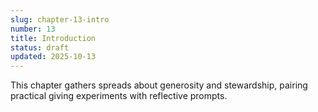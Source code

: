 ```yaml
---
slug: chapter-13-intro
number: 13
title: Introduction
status: draft
updated: 2025-10-13
---
```


This chapter gathers spreads about generosity and stewardship, pairing practical giving experiments with reflective prompts.
